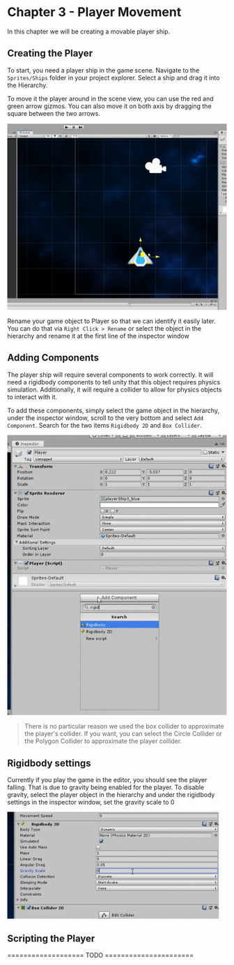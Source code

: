 # Chapter 3 - Player Movement

In this chapter we will be creating a movable player ship.

## Creating the Player

To start, you need a player ship in the game scene. Navigate to the `Sprites/Ships` folder in your project explorer. Select a ship and drag it into the Hierarchy.

To move it the player around in the scene view, you can use the red and green arrow gizmos. You can also move it on both axis by dragging the square between the two arrows.

![Player Ship in Scene View](https://github.com/DarkDestry/Unity-GDG-Workshop/blob/master/Docs/Images/Chapter%203/ShipInScene.png?raw=true)

Rename your game object to Player so that we can identify it easily later. You can do that via `Right Click > Rename` or select the object in the hierarchy and rename it at the first line of the inspector window

## Adding Components

The player ship will require several components to work correctly. It will need a rigidbody components to tell unity that this object requires physics simulation. Additionally, it will require a collider to allow for physics objects to interact with it.

To add these components, simply select the game object in the hierarchy, under the inspector window, scroll to the very bottom and select `Add Component`. Search for the two items `Rigidbody 2D` and `Box Collider`.

![Adding Components](https://github.com/DarkDestry/Unity-GDG-Workshop/blob/master/Docs/Images/Chapter%203/AddComponent.png?raw=true)

> There is no particular reason we used the box collider to approximate the player's collider. If you want, you can select the Circle Collider or the Polygon Collider to approximate the player collider.

## Rigidbody settings

Currently if you play the game in the editor, you should see the player falling. That is due to gravity being enabled for the player. To disable gravity, select the player object in the hierarchy and under the rigidbody settings in the inspector window, set the gravity scale to 0

![Rigidbody Gravity Scale](https://github.com/DarkDestry/Unity-GDG-Workshop/blob/master/Docs/Images/Chapter%203/RigidbodyGravityScale.png?raw=true)

## Scripting the Player

=================== TODO ======================
